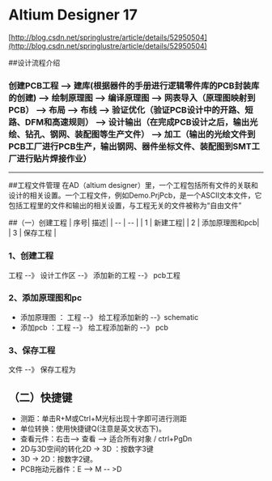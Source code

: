 # Altium Designer 17
[http://blog.csdn.net/springlustre/article/details/52950504](http://blog.csdn.net/springlustre/article/details/52950504)

##设计流程介绍
### 创建PCB工程 --> 建库(根据器件的手册进行逻辑零件库的PCB封装库的创建) --> 绘制原理图 --> 编译原理图 --> 网表导入（原理图映射到PCB） --> 布局 --> 布线 --> 验证优化（验证PCB设计中的开路、短路、DFM和高速规则） --> 设计输出（在完成PCB设计之后，输出光绘、钻孔、钢网、装配图等生产文件） --> 加工（输出的光绘文件到PCB工厂进行PCB生产，输出钢网、器件坐标文件、装配图到SMT工厂进行贴片焊接作业）
--------------


##工程文件管理
在AD（altium designer）里，一个工程包括所有文件的关联和设计的相关设置。一个工程文件，例如Demo.PrjPcb，是一个ASCII文本文件，它包括工程里的文件和输出的相关设置，与工程无关的文件被称为“自由文件”

##（一）创建工程
| 序号| 描述|
| -- | -- |
| 1 | 新建工程|
| 2 | 添加原理图和pcb|
| 3 | 保存工程 |

### 1、创建工程
工程 --》 设计工作区 --》 添加新的工程 --》 pcb工程

### 2、添加原理图和pc
* 添加原理图 ： 工程 --》 给工程添加新的 --》schematic
* 添加pcb  ：工程 --》 给工程添加新的 --》 pcb

### 3、保存工程
文件 --》 保存工程为

## （二）快捷键


* 测距：单击R+M或Ctrl+M光标出现十字即可进行测距
* 单位转换：使用快捷键Q(注意是英文状态下)。
* 查看元件：右击--> 查看 --> 适合所有对象 / ctrl+PgDn
* 2D与3D空间的转化2D -> 3D ：按数字3键
* 3D -> 2D：按数字2键。
* PCB拖动元器件：E --> M -- >D






